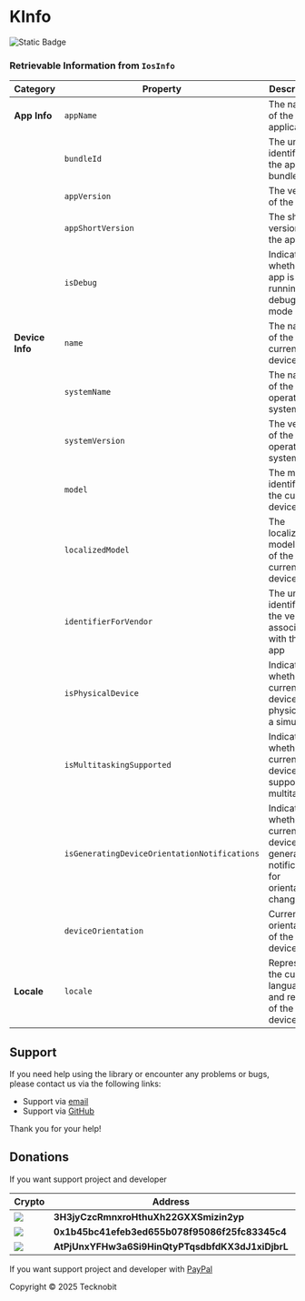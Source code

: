 # KInfo

![Static Badge](https://img.shields.io/badge/ios-445E91?link=https%3A%2F%2Fimg.shields.io%2Fbadge%2Fandroid-4280511051)

### Retrievable Information from `IosInfo`

| **Category**    | **Property**                                 | **Description**                                                                          | **Source**                                                            |
|-----------------|----------------------------------------------|------------------------------------------------------------------------------------------|-----------------------------------------------------------------------|
| **App Info**    | `appName`                                    | The name of the application                                                              | `NSBundle.mainBundle.infoDictionary`                                  |
|                 | `bundleId`                                   | The unique identifier for the app bundle                                                 | `NSBundle.mainBundle.bundleIdentifier`                                |
|                 | `appVersion`                                 | The version of the app                                                                   | `NSBundle.mainBundle.infoDictionary`                                  |
|                 | `appShortVersion`                            | The short version of the app                                                             | `NSBundle.mainBundle.infoDictionary`                                  |
|                 | `isDebug`                                    | Indicates whether the app is running in debug mode                                       | `Platform.isDebugBinary`                                              |
| **Device Info** | `name`                                       | The name of the current device                                                           | `UIDevice.currentDevice.name`                                         |
|                 | `systemName`                                 | The name of the iOS operating system                                                     | `UIDevice.currentDevice.systemName`                                   |
|                 | `systemVersion`                              | The version of the iOS operating system                                                  | `UIDevice.currentDevice.systemVersion`                                |
|                 | `model`                                      | The model identifier of the current device                                               | `UIDevice.currentDevice.model`                                        |
|                 | `localizedModel`                             | The localized model name of the current device                                           | `UIDevice.currentDevice.localizedModel`                               |
|                 | `identifierForVendor`                        | The unique identifier for the vendor associated with the app                             | `UIDevice.currentDevice.identifierForVendor.UUIDString`               |
|                 | `isPhysicalDevice`                           | Indicates whether the current device is physical or a simulator                          | `NSProcessInfo.processInfo.environment`                               |
|                 | `isMultitaskingSupported`                    | Indicates whether the current iOS device supports multitasking                           | `UIDevice.currentDevice.isMultitaskingSupported()`                    |
|                 | `isGeneratingDeviceOrientationNotifications` | Indicates whether the current device is generating notifications for orientation changes | `UIDevice.currentDevice.isGeneratingDeviceOrientationNotifications()` |
|                 | `deviceOrientation`                          | Current orientation of the device                                                        | `IosDeviceOrientationImpl`                                            |
| **Locale**      | `locale`                                     | Represents the current language and region of the device                                 | `NSLocale.currentLocale`                                              |

## Support

If you need help using the library or encounter any problems or bugs, please contact us via the
following links:

- Support via <a href="mailto:infotecknobitcompany@gmail.com">email</a>
- Support via <a href="https://github.com/N7ghtm4r3/KInfo/issues/new">GitHub</a>

Thank you for your help!

## Donations

If you want support project and developer

| Crypto                                                                                              | Address                                          | Network  |
|-----------------------------------------------------------------------------------------------------|--------------------------------------------------|----------|
| ![](https://img.shields.io/badge/Bitcoin-000000?style=for-the-badge&logo=bitcoin&logoColor=white)   | **3H3jyCzcRmnxroHthuXh22GXXSmizin2yp**           | Bitcoin  |
| ![](https://img.shields.io/badge/Ethereum-3C3C3D?style=for-the-badge&logo=Ethereum&logoColor=white) | **0x1b45bc41efeb3ed655b078f95086f25fc83345c4**   | Ethereum |
| ![](https://img.shields.io/badge/Solana-000?style=for-the-badge&logo=Solana&logoColor=9945FF)       | **AtPjUnxYFHw3a6Si9HinQtyPTqsdbfdKX3dJ1xiDjbrL** | Solana   |

If you want support project and developer
with <a href="https://www.paypal.com/donate/?hosted_button_id=5QMN5UQH7LDT4">PayPal</a>

Copyright © 2025 Tecknobit
